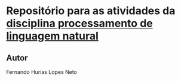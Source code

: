 # Repositório para as atividades da [disciplina processamento de linguagem natural](https://github.com/thiagodepaulo/nlp) 

## Autor
Fernando Hurias Lopes Neto

